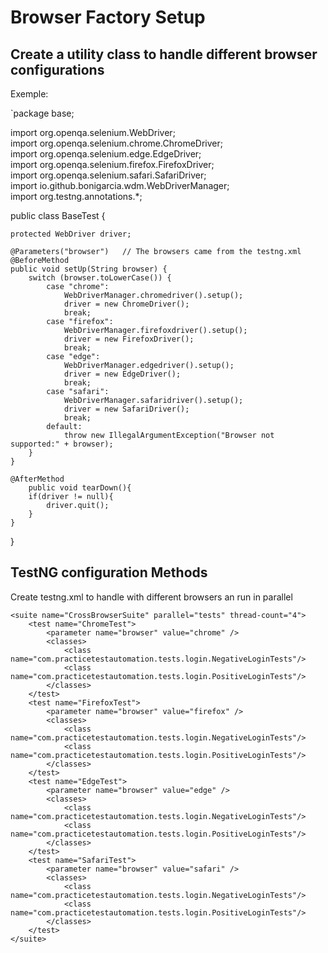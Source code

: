 
# Browser Factory Setup 

## Create a utility class to handle different browser configurations

Exemple: 

`package base;  
  
import org.openqa.selenium.WebDriver;  
import org.openqa.selenium.chrome.ChromeDriver;  
import org.openqa.selenium.edge.EdgeDriver;  
import org.openqa.selenium.firefox.FirefoxDriver;  
import org.openqa.selenium.safari.SafariDriver;  
import io.github.bonigarcia.wdm.WebDriverManager;  
import org.testng.annotations.*;  
  
public class BaseTest {  
  
    protected WebDriver driver;  
  
    @Parameters("browser")   // The browsers came from the testng.xml
    @BeforeMethod  
    public void setUp(String browser) {  
        switch (browser.toLowerCase()) {  
            case "chrome":  
                WebDriverManager.chromedriver().setup();  
                driver = new ChromeDriver();  
                break;  
            case "firefox":  
                WebDriverManager.firefoxdriver().setup();  
                driver = new FirefoxDriver();  
                break;  
            case "edge":  
                WebDriverManager.edgedriver().setup();  
                driver = new EdgeDriver();  
                break;  
            case "safari":  
                WebDriverManager.safaridriver().setup();  
                driver = new SafariDriver();  
                break;  
            default:  
                throw new IllegalArgumentException("Browser not supported:" + browser);  
        }  
    }  
  
    @AfterMethod  
        public void tearDown(){  
        if(driver != null){  
            driver.quit();  
        }  
    }  
}



## TestNG configuration Methods


Create testng.xml to handle with different browsers an run in parallel 
```
<suite name="CrossBrowserSuite" parallel="tests" thread-count="4">  
    <test name="ChromeTest">  
        <parameter name="browser" value="chrome" />  
        <classes>  
            <class name="com.practicetestautomation.tests.login.NegativeLoginTests"/>  
            <class name="com.practicetestautomation.tests.login.PositiveLoginTests"/>  
        </classes>  
    </test>  
    <test name="FirefoxTest">  
        <parameter name="browser" value="firefox" />  
        <classes>  
            <class name="com.practicetestautomation.tests.login.NegativeLoginTests"/>  
            <class name="com.practicetestautomation.tests.login.PositiveLoginTests"/>  
        </classes>  
    </test>  
    <test name="EdgeTest">  
        <parameter name="browser" value="edge" />  
        <classes>  
            <class name="com.practicetestautomation.tests.login.NegativeLoginTests"/>  
            <class name="com.practicetestautomation.tests.login.PositiveLoginTests"/>  
        </classes>  
    </test>  
    <test name="SafariTest">  
        <parameter name="browser" value="safari" />  
        <classes>  
            <class name="com.practicetestautomation.tests.login.NegativeLoginTests"/>  
            <class name="com.practicetestautomation.tests.login.PositiveLoginTests"/>  
        </classes>  
    </test>  
</suite>
```